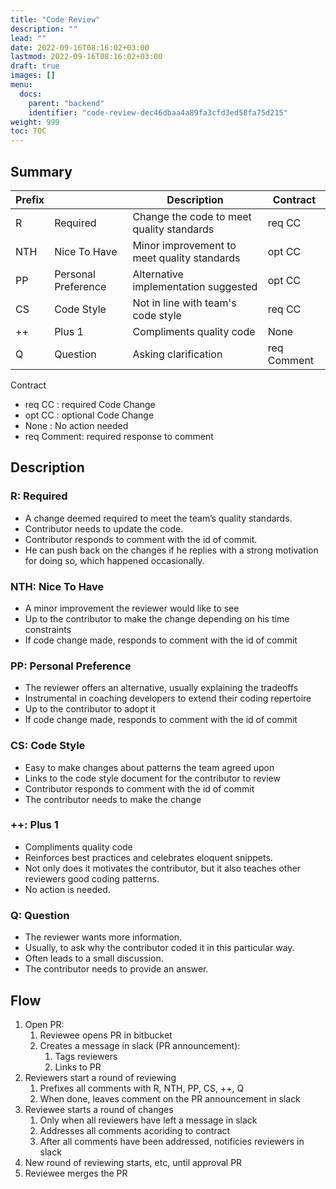 ```yaml
---
title: "Code Review"
description: ""
lead: ""
date: 2022-09-16T08:16:02+03:00
lastmod: 2022-09-16T08:16:02+03:00
draft: true
images: []
menu:
  docs:
    parent: "backend"
    identifier: "code-review-dec46dbaa4a89fa3cfd3ed58fa75d215"
weight: 999
toc: TOC
---
```



## Summary

| Prefix |                     | Description                                                     | Contract    |
| -------|---------------------|-----------------------------------------------------------------|-------------|
| R      | Required            | Change the code to meet quality standards                       | req CC      |
| NTH    | Nice To Have        | Minor improvement to meet quality standards                     | opt CC      |
| PP     | Personal Preference | Alternative implementation suggested                            | opt CC      |
| CS     | Code Style          | Not in line with team's code style                              | req CC      |
| ++     | Plus 1              | Compliments quality code                                        | None        |
| Q      | Question            | Asking clarification                                            | req Comment | 


Contract
- req CC     : required Code Change 
- opt CC     : optional Code Change
- None       : No action needed
- req Comment: required response to comment 



## Description

### R: Required
- A change deemed required to meet the team’s quality standards. 
- Contributor needs to update the code. 
- Contributor responds to comment with the id of commit.
- He can push back on the changes if he replies with a strong motivation for doing so, which happened occasionally.

### NTH: Nice To Have
- A minor improvement the reviewer would like to see
- Up to the contributor to make the change depending on his time constraints
- If code change made, responds to comment with the id of commit

### PP: Personal Preference
- The reviewer offers an alternative, usually explaining the tradeoffs
- Instrumental in coaching developers to extend their coding repertoire
- Up to the contributor to adopt it
- If code change made, responds to comment with the id of commit

### CS: Code Style
- Easy to make changes about patterns the team agreed upon
- Links to the code style document for the contributor to review
- Contributor responds to comment with the id of commit
- The contributor needs to make the change

### ++: Plus 1
- Compliments quality code
- Reinforces best practices and celebrates eloquent snippets. 
- Not only does it motivates the contributor, but it also teaches other reviewers good coding patterns. 
- No action is needed.

### Q: Question
- The reviewer wants more information. 
- Usually, to ask why the contributor coded it in this particular way. 
- Often leads to a small discussion.
- The contributor needs to provide an answer.


## Flow

1. Open PR:
    1. Reviewee opens PR in bitbucket
    2. Creates a message in slack (PR announcement):
        1. Tags reviewers 
        2. Links to PR
2. Reviewers start a round of reviewing
    1. Prefixes all comments with R, NTH, PP, CS, ++, Q
    2. When done, leaves comment on the PR announcement in slack
3. Reviewee starts a round of changes
    1. Only when all reviewers have left a message in slack
    2. Addresses all comments acoriding to contract
    3. After all comments have been addressed, notificies reviewers in slack 
4. New round of reviewing starts, etc, until approval PR
5. Reviewee merges the PR 